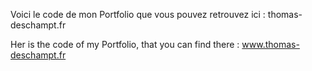 Voici le code de mon Portfolio que vous pouvez retrouvez ici :
thomas-deschampt.fr

Her is the code of my Portfolio, that you can find there : 
www.thomas-deschampt.fr

